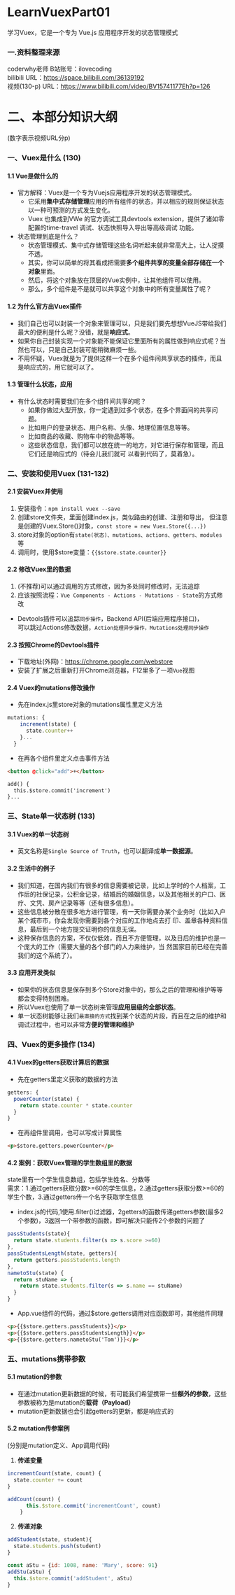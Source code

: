 # LearnVuexPart01
学习Vuex，它是一个专为 Vue.js 应用程序开发的状态管理模式  
  
### 一.资料整理来源
coderwhy老师  B站账号：ilovecoding  
bilibili URL：https://space.bilibili.com/36139192  
视频(130-p) URL：https://www.bilibili.com/video/BV15741177Eh?p=126  
  
# 二、本部分知识大纲
(数字表示视频URL分p)  
### 一、Vuex是什么 (130)
#### 1.1 Vue是做什么的
* 官方解释：Vuex是一个专为Vuejs应用程序开发的状态管理模式。
  * 它采用**集中式存储管理**应用的所有组件的状态，并以相应的规则保证状态以一种可预测的方式发生变化。
  * Vuex 也集成到VWe 的官方调试工具devtools extension，提供了诸如零配置的time-travel 调试、状态快照导入导出等高级调试
功能。
* 状态管理到底是什么？
  * 状态管理模式、集中式存储管理这些名词听起来就非常高大上，让人捉摸不透。
  * 其实，你可以简单的将其看成把需要**多个组件共享的变量全部存储在一个对象**里面。
  * 然后，将这个对象放在顶层的Vue实例中，让其他组件可以使用。
  * 那么，多个组件是不是就可以共享这个对象中的所有变量属性了呢？
#### 1.2 为什么官方出Vuex插件
* 我们自己也可以封装一个对象来管理可以，只是我们要先想想VueJS带给我们最大的便利是什么呢？没错，就是**响应式**。
* 如果你自己封装实现一个对象能不能保证它里面所有的属性做到响应式呢？当然也可以，只是自己封装可能稍微麻烦一些。
* 不用怀疑，Vuex就是为了提供这样一个在多个组件间共享状态的插件，而且是响应式的，用它就可以了。
#### 1.3 管理什么状态，应用
* 有什么状态时需要我们在多个组件间共享的呢？
  * 如果你做过大型开放，你一定遇到过多个状态，在多个界面间的共享问题。
  * 比如用户的登录状态、用户名称、头像、地理位置信息等等。
  * 比如商品的收藏、购物车中的物品等等。
  * 这些状态信息，我们都可以放在统一的地方，对它进行保存和管理，而且它们还是响应式的（待会儿我们就可
以看到代码了，莫着急）。
  
### 二、安装和使用Vuex (131-132)
#### 2.1 安装Vuex并使用
1. 安装指令：`npm install vuex --save`  
2. 创建store文件夹，里面创建index.js，类似路由的创建、注册和导出，
  但注意是创建的Vuex.Store()对象，`const store = new Vuex.Store({...})`
3. store对象的option有`state(状态)、mutations、actions、getters、modules`等
4. 调用时，使用$store变量：`{{$store.state.counter}}`  
#### 2.2 修改Vuex里的数据
1. (不推荐)可以通过调用的方式修改，因为多处同时修改时，无法追踪
2. 应该按照流程：`Vue Components - Actions - Mutations - State`的方式修改
* Devtools插件可以追踪`同步操作`，Backend API(后端应用程序接口)，  
 可以跳过Actions修改数据，`Action处理异步操作，Mutations处理同步操作`  
#### 2.3 按照Chrome的Devtools插件
* 下载地址(外网)：https://chrome.google.com/webstore  
* 安装了扩展之后重新打开Chrome浏览器，F12里多了一项`Vue`视图
#### 2.4 Vuex的mutations修改操作
* 先在index.js里store对象的mutations属性里定义方法
```javaScript
mutations: {
    increment(state) {
      state.counter++
    }...
  }
```
* 在再各个组件里定义点击事件方法
```HTML
<button @click="add">+</button>

add() {
  this.$store.commit('increment')
}...
```
### 三、State单一状态树 (133)
#### 3.1 Vuex的单一状态树
* 英文名称是`Single Source of Truth`，也可以翻译成**单一数据源**。
#### 3.2 生活中的例子
* 我们知道，在国内我们有很多的信息需要被记录，比如上学时的个人档案，工作后的社保记录，公积金记录，结婚后的婚姻信息，以及其他相关的户口、医疗、文凭、房产记录等等（还有很多信息）。
* 这些信息被分散在很多地方进行管理，有一天你需要办某个业务时（比如入户某个城市市，你会发现你需要到各个对应的工作地点去打
印、盖章各种资料信息，最后到一个地方提交证明你的信息无误。
* 这种保存信息的方案，不仅仅低效，而且不方便管理，以及日后的维护也是一个庞大的工作（需要大量的各个部门的人力来维护，当
然国家目前已经在完善我们的这个系统了）。
#### 3.3 应用开发类似
* 如果你的状态信息是保存到多个Store对象中的，那么之后的管理和维护等等都会变得特别困难。
* 所以Vuex也使用了单一状态树来管理**应用层级的全部状态**。
* 单一状态树能够让我们`最直接的方式`找到某个状态的片段，而且在之后的维护和调试过程中，也可以非常**方便的管理和维护**

### 四、Vuex的更多操作 (134)
#### 4.1 Vuex的getters获取计算后的数据
* 先在getters里定义获取的数据的方法
```javaScript
getters: {
  powerCounter(state) {
    return state.counter * state.counter
  }
}
```
* 在再组件里调用，也可以写成计算属性
```html
<p>$store.getters.powerCounter</p>
```
#### 4.2 案例：获取Vuex管理的学生数组里的数据
state里有一个学生信息数组，包括学生姓名、分数等  
需求：1.通过getters获取分数>=60的学生信息，2.通过getters获取分数>=60的学生个数，3.通过getters传一个名字获取学生信息
* index.js的代码,1使用.filter()过滤器，2getters的函数传递getters参数(最多2个参数)，3返回一个带参数的函数，即可解决只能传2个参数的问题了
```javaScript
passStudents(state){
  return state.students.filter(s => s.score >=60)
},
passStudentsLength(state, getters){
  return getters.passStudents.length
},
nametoStu(state) {
  return stuName => {
    return state.students.filter(s => s.name == stuName)
  } 
}
```
* App.vue组件的代码，通过$store.getters调用对应函数即可，其他组件同理
```html
<p>{{$store.getters.passStudents}}</p>
<p>{{$store.getters.passStudentsLength}}</p>
<p>{{$store.getters.nametoStu('Tom')}}</p>
```
### 五、mutations携带参数
#### 5.1 mutation的参数
* 在通过mutation更新数据的时候，有可能我们希望携带一些**额外的参数**，这些参数被称为是mutation的**载荷（Payload）**  
* mutation更新数据也会引起getters的更新，都是响应式的
#### 5.2 mutation传参案例
(分别是mutation定义、App调用代码)  
1. **传递变量**
```javaScript
incrementCount(state, count) {
  state.counter += count
}

addCount(count) {
      this.$store.commit('incrementCount', count)
    }
```
2. **传递对象**
```javaScript
addStudent(state, student){
  state.students.push(student)
}

const aStu = {id: 1008, name: 'Mary', score: 91}
addStu(aStu) {
  this.$store.commit('addStudent', aStu)
}
```
